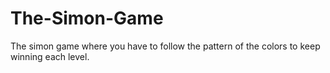 # The-Simon-Game
The simon game where you have to follow the pattern of the colors to keep winning each level.
